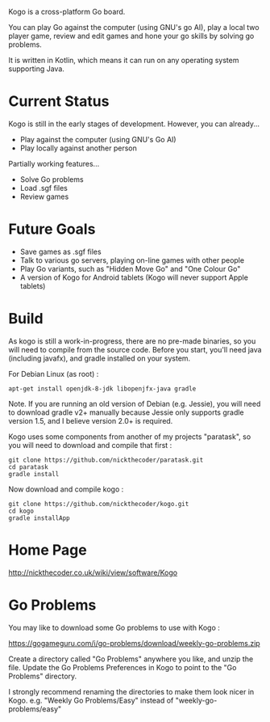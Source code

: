 Kogo is a cross-platform Go board.

You can play Go against the computer (using GNU's go AI), play a local two player game, review and edit games and hone your go skills by solving go problems.

It is written in Kotlin, which means it can run on any operating system supporting Java.

Current Status
==============

Kogo is still in the early stages of development. However, you can already...

* Play against the computer (using GNU's Go AI)
* Play locally against another person 

Partially working features...

* Solve Go problems
* Load .sgf files
* Review games 

Future Goals
============

* Save games as .sgf files
* Talk to various go servers, playing on-line games with other people
* Play Go variants, such as "Hidden Move Go" and "One Colour Go"
* A version of Kogo for Android tablets (Kogo will never support Apple tablets) 

Build
=====

As kogo is still a work-in-progress, there are no pre-made binaries, so you will need to compile from the source code.
Before you start, you'll need java (including javafx), and gradle installed on your system.

For Debian Linux (as root) :

    apt-get install openjdk-8-jdk libopenjfx-java gradle

Note. If you are running an old version of Debian (e.g. Jessie), you will need to download gradle v2+ manually
because Jessie only supports gradle version 1.5, and I believe version 2.0+ is required.

Kogo uses some components from another of my projects "paratask", so you will need to download and compile that first :

    git clone https://github.com/nickthecoder/paratask.git
    cd paratask
    gradle install

Now download and compile kogo :

    git clone https://github.com/nickthecoder/kogo.git
    cd kogo
    gradle installApp


Home Page
=========

http://nickthecoder.co.uk/wiki/view/software/Kogo

Go Problems
===========
You may like to download some Go problems to use with Kogo :

https://gogameguru.com/i/go-problems/download/weekly-go-problems.zip

Create a directory called "Go Problems" anywhere you like, and unzip the file.
Update the Go Problems Preferences in Kogo to point to the "Go Problems" directory.

I strongly recommend renaming the directories to make them look nicer in Kogo.
e.g. "Weekly Go Problems/Easy" instead of "weekly-go-problems/easy"
